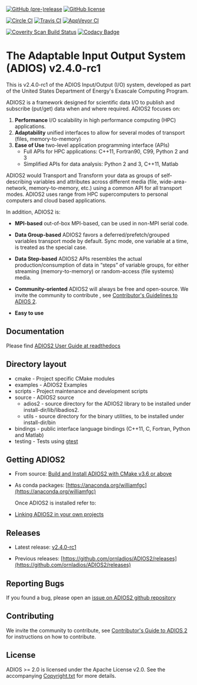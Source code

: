 [![GitHub (pre-)release](https://img.shields.io/github/release/ornladios/adios2/all.svg)]()
[![GitHub license](http://dmlc.github.io/img/apache2.svg)](./LICENSE)


[![Circle CI](https://circleci.com/gh/ornladios/ADIOS2.svg?style=shield)](https://circleci.com/gh/ornladios/ADIOS2)
[![Travis CI](https://travis-ci.org/ornladios/ADIOS2.svg)](https://travis-ci.org/ornladios/ADIOS2)
[![AppVeyor CI](https://ci.appveyor.com/api/projects/status/0s2a3qp57hgbvlhj?svg=true)](https://ci.appveyor.com/project/ornladios/adios2)

[![Coverity Scan Build Status](https://scan.coverity.com/projects/11116/badge.svg)](https://scan.coverity.com/projects/ornladios-adios2)
[![Codacy Badge](https://api.codacy.com/project/badge/Grade/6eeb5a8ac3e34d2599cfdea5bdc3390f)](https://www.codacy.com/app/chuckatkins/ADIOS2?utm_source=github.com&amp;utm_medium=referral&amp;utm_content=ornladios/ADIOS2&amp;utm_campaign=Badge_Grade)


# The Adaptable Input Output System (ADIOS) v2.4.0-rc1
This is v2.4.0-rc1 of the ADIOS Input/Output (I/O) system, developed as part of the
United States Department of Energy's Exascale Computing Program.

ADIOS2 is a framework designed for scientific data I/O to publish and subscribe (put/get) data when and where required. ADIOS2 focuses on:

1. **Performance** I/O scalability in high performance computing (HPC) applications.
2. **Adaptability** unified interfaces to allow for several modes of transport (files, memory-to-memory)  
3. **Ease of Use** two-level application programming interface (APIs)
    * Full APIs for HPC applications: C++11, Fortran90, C99, Python 2 and 3 
    * Simplified APIs for data analysis: Python 2 and 3, C++11, Matlab  
    
ADIOS2 would Transport and Transform your data as groups of self-describing variables and attributes across different media (file, wide-area-network, memory-to-memory, etc.) using a common API for all transport modes. ADIOS2 uses range from HPC supercomputers to personal computers and cloud based applications.

In addition, ADIOS2 is:

* **MPI-based** out-of-box MPI-based, can be used in non-MPI serial code.

* **Data Group-based** ADIOS2 favors a deferred/prefetch/grouped variables transport mode by default. Sync mode, one variable at a time, is treated as the special case.

* **Data Step-based** ADIOS2 APIs resembles the actual production/consumption of data in “steps” of variable groups, for either streaming (memory-to-memory) or random-access (file systems) media.

* **Community-oriented** ADIOS2 will always be free and open-source. We invite the community to contribute , see [Contributor's Guidelines to ADIOS 2](Contributing.md). 

* **Easy to use**

## Documentation
Please find [ADIOS2 User Guide at readthedocs](https://adios2.readthedocs.io)

## Directory layout
* cmake - Project specific CMake modules
* examples - ADIOS2 Examples
* scripts - Project maintenance and development scripts
* source - ADIOS2 source  
    * adios2 - source directory for the ADIOS2 library to be installed under install-dir/lib/libadios2.  
    * utils  - source directory for the binary utilities, to be installed under install-dir/bin  
* bindings - public interface language bindings (C++11, C, Fortran, Python and Matlab)
* testing - Tests using [gtest](https://github.com/google/googletest)

## Getting ADIOS2

* From source: [Build and Install ADIOS2 with CMake v3.6 or above](http://adios2.readthedocs.io/en/latest/installation/installation.html)


* As conda packages: [https://anaconda.org/williamfgc](https://anaconda.org/williamfgc)


  Once ADIOS2 is installed refer to: 

* [Linking ADIOS2 in your own projects](https://adios2.readthedocs.io/en/latest/using/using.html)


## Releases

* Latest release: [v2.4.0-rc1](https://github.com/ornladios/ADIOS2/releases/tag/v2.4.0-rc1)

* Previous releases: [https://github.com/ornladios/ADIOS2/releases](https://github.com/ornladios/ADIOS2/releases)

## Reporting Bugs

If you found a bug, please open an [issue on ADIOS2 github repository](https://github.com/ornladios/ADIOS2/issues)

## Contributing

We invite the community to contribute, see [Contributor's Guide to ADIOS 2](Contributing.md) for instructions on how to contribute. 

## License
ADIOS >= 2.0 is licensed under the Apache License v2.0.  See the accompanying
[Copyright.txt](Copyright.txt) for more details.
